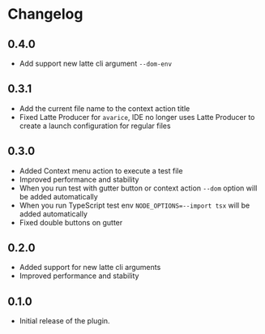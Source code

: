 # Changelog

## 0.4.0
- Add support new latte cli argument `--dom-env`

## 0.3.1
- Add the current file name to the context action title
- Fixed Latte Producer for `avarice`, IDE no longer uses Latte Producer to create a launch configuration for regular files

## 0.3.0
- Added Context menu action to execute a test file
- Improved performance and stability
- When you run test with gutter button or context action `--dom` option will be added automatically
- When you run TypeScript test env `NODE_OPTIONS=--import tsx` will be added automatically
- Fixed double buttons on gutter

## 0.2.0
- Added support for new latte cli arguments
- Improved performance and stability

## 0.1.0 
- Initial release of the plugin.

